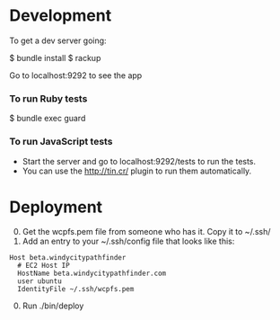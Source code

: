 # Development 

To get a dev server going:

$ bundle install
$ rackup

Go to localhost:9292 to see the app

### To run Ruby tests

$ bundle exec guard

### To run JavaScript tests
  * Start the server and go to localhost:9292/tests to run the tests. 
  * You can use the http://tin.cr/ plugin to run them automatically.

# Deployment

  0. Get the wcpfs.pem file from someone who has it. Copy it to ~/.ssh/
  0. Add an entry to your ~/.ssh/config file that looks like this:

  ```
  Host beta.windycitypathfinder
    # EC2 Host IP
    HostName beta.windycitypathfinder.com
    user ubuntu
    IdentityFile ~/.ssh/wcpfs.pem
  ```

  0. Run ./bin/deploy 
